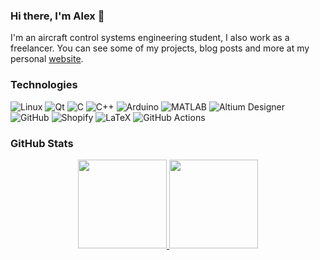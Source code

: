 ### Hi there, I'm Alex 👋

I'm an aircraft control systems engineering student, I also work as a freelancer. You can see some of my projects, blog posts and more at my personal [website](https://alex-spataru.com/).

### Technologies

![Linux](https://img.shields.io/badge/-Linux-05122A?style=flat&logo=linux)
![Qt](https://img.shields.io/badge/-Qt-05122A?style=flat&logo=qt)
![C](https://img.shields.io/badge/-C-05122A?style=flat&logo=C)
![C++](https://img.shields.io/badge/-C++-05122A?style=flat&logo=C%2B%2B&logoColor=00599C)
![Arduino](https://img.shields.io/badge/-Arduino-05122A?style=flat&logo=arduino)
![MATLAB](https://img.shields.io/badge/-MATLAB-05122A?style=flat&logo=mathworks&logoColor=F77E1C)
![Altium Designer](https://img.shields.io/badge/-Altium&nbsp;Designer-05122A?style=flat&logo=altium-designer)
![GitHub](https://img.shields.io/badge/-GitHub-05122A?style=flat&logo=github)
![Shopify](https://img.shields.io/badge/-Shopify-05122A?style=flat&logo=shopify)
![LaTeX](https://img.shields.io/badge/-LaTeX-05122A?style=flat&logo=latex&logoColor=008080)
![GitHub Actions](https://img.shields.io/badge/-GitHub&nbsp;Actions-05122A?style=flat&logo=github-actions&logoColor=2088FF)

### GitHub Stats

<div align="center">
  <a href="https://alex-spataru.com">
    <img height="142px" src="https://github-readme-stats.vercel.app/api?username=alex-spataru&hide_border=false&show_icons=true&include_all_commits=true&count_private=true&line_height=21&theme=vue" />
    <img height="142px" src="https://github-readme-stats.vercel.app/api/top-langs/?username=alex-spataru&hide=asl&hide_border=false&layout=compact&langs_count=7&theme=vue"/>
  </a>
  <br><br>
  <!--<a href="http://hits.dwyl.com/alex-spataru/"><img align="center" src="http://hits.dwyl.com/alex-spataru/alex-spataru.svg"></a>-->
</div>

